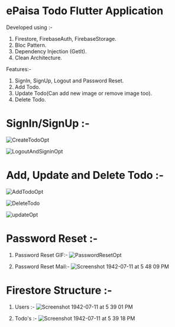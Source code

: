 # ePaisa Todo Flutter Application

Developed using :-
1. Firestore, FirebaseAuth, FirebaseStorage.
2. Bloc Pattern.
3. Dependency Injection (GetIt).
4. Clean Architecture.

Features:-
1. SignIn, SignUp, Logout and Password Reset.
2. Add Todo.
3. Update Todo(Can add new image or remove image too).
4. Delete Todo.


# SignIn/SignUp :- 

![CreateTodoOpt](https://user-images.githubusercontent.com/25646373/94992419-8987fc80-05a7-11eb-8c5e-b64ebf757ae1.gif)

![LogoutAndSigninOpt](https://user-images.githubusercontent.com/25646373/94992427-9ad10900-05a7-11eb-9858-797202a70f9d.gif)


# Add, Update and Delete Todo :-

![AddTodoOpt](https://user-images.githubusercontent.com/25646373/94992415-85f47580-05a7-11eb-9c01-893502065efc.gif)

![DeleteTodo](https://user-images.githubusercontent.com/25646373/94992422-960c5500-05a7-11eb-9ef2-9828cd90e0a0.gif)

![updateOpt](https://user-images.githubusercontent.com/25646373/94992432-a1f81700-05a7-11eb-8753-e99e248fdd90.gif)


# Password Reset :-

1. Password Reset GIF:-
![PasswordResetOpt](https://user-images.githubusercontent.com/25646373/94992429-9dcbf980-05a7-11eb-8ff2-4530d52ea774.gif)

2. Password Reset Mail:-
![Screenshot 1942-07-11 at 5 48 09 PM](https://user-images.githubusercontent.com/25646373/94991675-2778c880-05a2-11eb-96d1-e1a62c781166.png)


# Firestore Structure :- 

1. Users :-
![Screenshot 1942-07-11 at 5 39 01 PM](https://user-images.githubusercontent.com/25646373/94991664-20ea5100-05a2-11eb-80aa-1a771e63fade.png)

2. Todo's :-
![Screenshot 1942-07-11 at 5 39 18 PM](https://user-images.githubusercontent.com/25646373/94991673-247dd800-05a2-11eb-9181-edb6d7c3a6eb.png)




